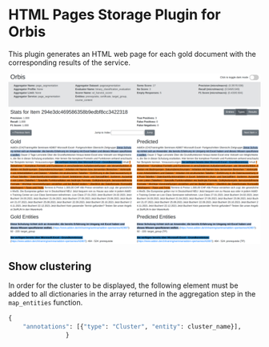 # HTML Pages Storage Plugin for Orbis

This plugin generates an HTML web page for each gold document with the corresponding results of the service.

![screenshot](screenshot.png)

## Show clustering

In order for the cluster to be displayed, the following element must be added to all dictionaries in the array returned in the aggregation step in the ```map_entities``` function.   

```python
{
    "annotations": [{"type": "Cluster", "entity": cluster_name}],
                }
```